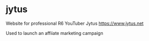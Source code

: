 # jytus
Website for professional R6 YouTuber Jytus
https://www.jytus.net

Used to launch an affiiate marketing campaign

